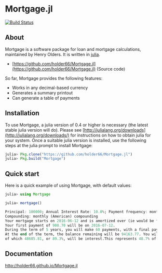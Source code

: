 # Mortgage.jl

[![Build Status](https://travis-ci.org/holder66/Mortgage.jl.svg?branch=master)](https://travis-ci.org/holder66/Mortgage.jl)

## About

Mortgage is a software package for loan and mortgage calculations, maintained by Henry Olders.
It is written in [julia](http://www.julialang.org).

- [https://github.com/holder66/Mortgage.jl](https://github.com/holder66/Mortgage.jl) (Source code)

So far, Mortgage provides the following features:

  - Works in any decimal-based currency
  - Generates a summary printout
  - Can generate a table of payments

## Installation

To use Mortgage, a julia version of 0.4 or higher is necessary (the latest stable julia version will do).
Please see [http://julialang.org/downloads](http://julialang.org/downloads/) for instructions on how to obtain julia for your system.
Once a suitable julia version is installed, use the following steps at the julia prompt to install Mortgage:

```julia
julia> Pkg.clone("https://github.com/holder66/Mortgage.jl")
julia> Pkg.build("Mortgage")
```

## Quick start

Here is a quick example of using Mortgage, with default values:

```julia
julia> using Mortgage

julia> mortgage()

Principal: 100000; Annual Interest Rate: 10.0%; Payment frequency: monthly
Compounding: monthly (American) compounding
Your mortgage starts on 2016-06-12 and is amortized over (ie would be fully paid off in) 25.0 years.
Your first payment of 908.70 will be on 2016-07-12.
During the term of 5 years, you will make 60 payments, with a final payment of 908.70 on 2021-06-12.
At the end of the term, the balance remaining will be 94163.77. You will have paid a total of 54522.04 
of which 48685.81, or 89.3%, will be interest.This represents 48.7% of the principal amount.
```

## Documentation

<http://holder66.github.io/Mortgage.jl>
